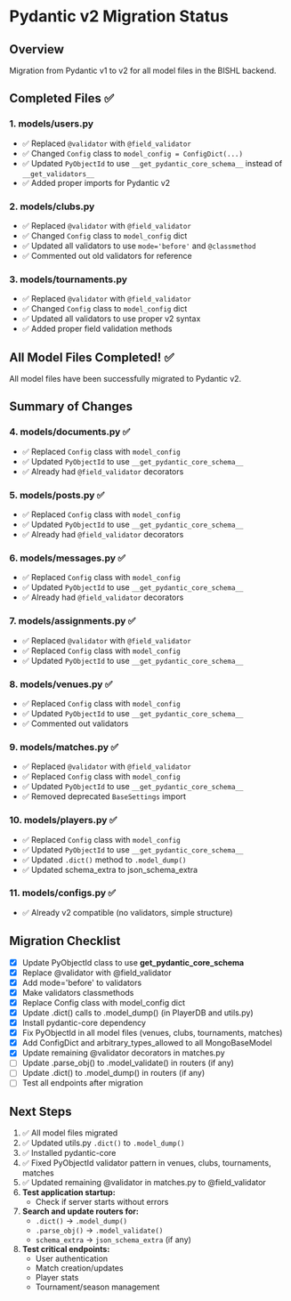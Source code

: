 
# Pydantic v2 Migration Status

## Overview
Migration from Pydantic v1 to v2 for all model files in the BISHL backend.

## Completed Files ✅

### 1. models/users.py
- ✅ Replaced `@validator` with `@field_validator`
- ✅ Changed `Config` class to `model_config = ConfigDict(...)`
- ✅ Updated `PyObjectId` to use `__get_pydantic_core_schema__` instead of `__get_validators__`
- ✅ Added proper imports for Pydantic v2

### 2. models/clubs.py
- ✅ Replaced `@validator` with `@field_validator`
- ✅ Changed `Config` class to `model_config` dict
- ✅ Updated all validators to use `mode='before'` and `@classmethod`
- ✅ Commented out old validators for reference

### 3. models/tournaments.py
- ✅ Replaced `@validator` with `@field_validator`
- ✅ Changed `Config` class to `model_config` dict
- ✅ Updated all validators to use proper v2 syntax
- ✅ Added proper field validation methods

## All Model Files Completed! ✅

All model files have been successfully migrated to Pydantic v2.

## Summary of Changes

### 4. models/documents.py ✅
- ✅ Replaced `Config` class with `model_config`
- ✅ Updated `PyObjectId` to use `__get_pydantic_core_schema__`
- ✅ Already had `@field_validator` decorators

### 5. models/posts.py ✅
- ✅ Replaced `Config` class with `model_config`
- ✅ Updated `PyObjectId` to use `__get_pydantic_core_schema__`
- ✅ Already had `@field_validator` decorators

### 6. models/messages.py ✅
- ✅ Replaced `Config` class with `model_config`
- ✅ Updated `PyObjectId` to use `__get_pydantic_core_schema__`
- ✅ Already had `@field_validator` decorators

### 7. models/assignments.py ✅
- ✅ Replaced `@validator` with `@field_validator`
- ✅ Replaced `Config` class with `model_config`
- ✅ Updated `PyObjectId` to use `__get_pydantic_core_schema__`

### 8. models/venues.py ✅
- ✅ Replaced `Config` class with `model_config`
- ✅ Updated `PyObjectId` to use `__get_pydantic_core_schema__`
- ✅ Commented out validators

### 9. models/matches.py ✅
- ✅ Replaced `@validator` with `@field_validator`
- ✅ Replaced `Config` class with `model_config`
- ✅ Updated `PyObjectId` to use `__get_pydantic_core_schema__`
- ✅ Removed deprecated `BaseSettings` import

### 10. models/players.py ✅
- ✅ Replaced `Config` class with `model_config`
- ✅ Updated `PyObjectId` to use `__get_pydantic_core_schema__`
- ✅ Updated `.dict()` method to `.model_dump()`
- ✅ Updated schema_extra to json_schema_extra

### 11. models/configs.py ✅
- ✅ Already v2 compatible (no validators, simple structure)

## Migration Checklist
- [x] Update PyObjectId class to use __get_pydantic_core_schema__
- [x] Replace @validator with @field_validator
- [x] Add mode='before' to validators
- [x] Make validators classmethods
- [x] Replace Config class with model_config dict
- [x] Update .dict() calls to .model_dump() (in PlayerDB and utils.py)
- [x] Install pydantic-core dependency
- [x] Fix PyObjectId in all model files (venues, clubs, tournaments, matches)
- [x] Add ConfigDict and arbitrary_types_allowed to all MongoBaseModel
- [x] Update remaining @validator decorators in matches.py
- [ ] Update .parse_obj() to .model_validate() in routers (if any)
- [ ] Update .dict() to .model_dump() in routers (if any)
- [ ] Test all endpoints after migration

## Next Steps
1. ✅ All model files migrated
2. ✅ Updated utils.py `.dict()` to `.model_dump()`
3. ✅ Installed pydantic-core
4. ✅ Fixed PyObjectId validator pattern in venues, clubs, tournaments, matches
5. ✅ Updated remaining @validator in matches.py to @field_validator
6. **Test application startup:**
   - Check if server starts without errors
7. **Search and update routers for:**
   - `.dict()` → `.model_dump()`
   - `.parse_obj()` → `.model_validate()`
   - `schema_extra` → `json_schema_extra` (if any)
8. **Test critical endpoints:**
   - User authentication
   - Match creation/updates
   - Player stats
   - Tournament/season management
